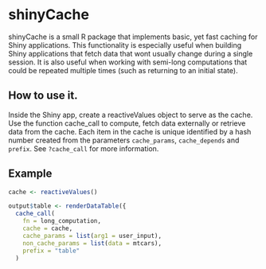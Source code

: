 # shinyCache

shinyCache is a small R package that implements basic, yet fast caching for Shiny applications. This functionality is especially useful when building Shiny applications that fetch data that wont usually change during a single session. It is also useful when working with semi-long computations that could be repeated multiple times (such as returning to an initial state).

## How to use it.

Inside the Shiny app, create a reactiveValues object to serve as the cache. Use the function cache_call to compute, fetch data externally or retrieve data from the cache. Each item in the cache is unique identified by a hash number created from the parameters `cache_params`, `cache_depends` and `prefix`. See `?cache_call` for more information.

## Example

```R
cache <- reactiveValues()

output$table <- renderDataTable({
  cache_call(
    fn = long_computation,
    cache = cache,
    cache_params = list(arg1 = user_input),
    non_cache_params = list(data = mtcars),
    prefix = "table"
  )
```
